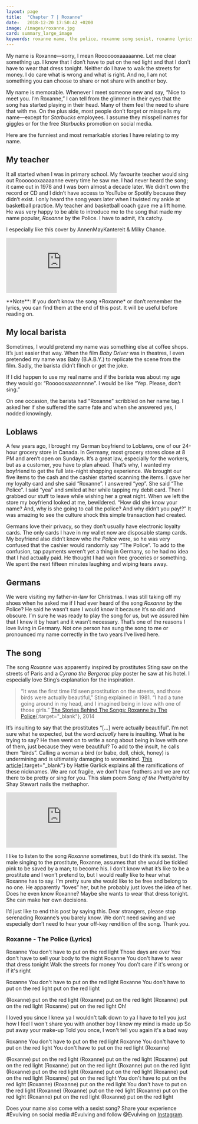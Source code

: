 ```yaml
---
layout: page
title:  "Chapter 7 | Roxanne"
date:   2018-12-20 17:50:42 +0200
image: /images/roxanne.jpg
card: summary_large_image
keywords: roxanne name, the police, roxanne song sexist, roxanne lyrics, song of the pretty bird, calling women birds is degrading
---
```

My name is Roxanne—sorry, I mean Rooooooxaaaaanne. Let me clear something up. I know that I don’t have to put on the red light and that I don’t have to wear that dress tonight. Neither do I have to walk the streets for money. I do care what is wrong and what is right. And no, I am not something you can choose to share or not share with another boy.

My name is memorable. Whenever I meet someone new and say, “Nice to meet you. I’m Roxanne,” I can tell from the glimmer in their eyes that the song has started playing in their head. Many of them feel the need to share that with me. On the plus side, most people don’t forget or misspells my name—except for *Starbucks* employees. I assume they misspell names for giggles or for the free *Starbucks* promotion on social media.

Here are the funniest and most remarkable stories I have relating to my name.

## My teacher
It all started when I was in primary school. My favourite teacher would sing out Rooooooxaaaaanne every time he saw me. I had never heard the song; it came out in 1978 and I was born almost a decade later. We didn’t own the record or CD and I didn’t have access to YouTube or Spotify because they didn’t exist. I only heard the song years later when I twisted my ankle at basketball practice. My teacher and basketball coach gave me a lift home. He was very happy to be able to introduce me to the song that made my name popular, *Roxanne* by the Police. I have to admit, it’s catchy.

I especially like this cover by AnnenMayKantereit & Milky Chance.

<p>
  <div class='embed-container'>
    <iframe src='https://www.youtube.com/embed/VI4ssGtfdxw' frameborder='0' allowfullscreen></iframe>
  </div>
</p>
**Note**: If you don’t know the song *Roxanne* or don’t remember the lyrics, you can find them at the end of this post. It will be useful before reading on.

## My local barista
Sometimes, I would pretend my name was something else at coffee shops. It’s just easier that way. When the film *Baby Driver* was in theatres, I even pretended my name was Baby (B.A.B.Y.) to replicate the scene from the film. Sadly, the barista didn’t flinch or get the joke.

If I did happen to use my real name and if the barista was about my age they would go: “Roooooxaaaannnne”. I would be like “Yep. Please, don’t sing.”

On one occasion, the barista had "Roxanne" scribbled on her name tag. I asked her if she suffered the same fate and when she answered yes, I nodded knowingly.

## Loblaws
A few years ago, I brought my German boyfriend to Loblaws, one of our 24-hour grocery store in Canada. In Germany, most grocery stores close at 8 PM and aren’t open on Sundays. It’s a great law, especially for the workers, but as a customer, you have to plan ahead. That’s why, I wanted my boyfriend to get the full late-night shopping experience. We brought our five items to the cash and the cashier started scanning the items.
I gave her my loyalty card and she said “Roxanne”.
I answered “yep”.
She said “The Police”.
I said “yea” and smiled at her while tapping my debit card. Then I grabbed our stuff to leave while wishing her a great night. When we left the store my boyfriend looked at me, bewildered. “How did she know your name? And, why is she going to call the police? And why didn’t you pay!?” It was amazing to see the culture shock this simple transaction had created.

Germans love their privacy, so they don’t usually have electronic loyalty cards. The only cards I have in my wallet now are disposable stamp cards. My boyfriend also didn’t know who *the Police* were, so he was very confused that the cashier would randomly say “The Police”. To add to the confusion, tap payments weren’t yet a thing in Germany, so he had no idea that I had actually paid. He thought I had won free groceries or something. We spent the next fifteen minutes laughing and wiping tears away.

## Germans
We were visiting my father-in-law for Christmas. I was still taking off my shoes when he asked me if I had ever heard of the song *Roxanne* by the Police? He said he wasn’t sure I would know it because it’s so old and obscure. I’m sure he was ready to play the song for us, but we assured him that I knew it by heart and it wasn’t necessary. That’s one of the reasons I love living in Germany. Not one person has sung the song to me or pronounced my name correctly in the two years I’ve lived here.

## The song
The song *Roxanne* was apparently inspired by prostitutes Sting saw on the streets of Paris and a *Cyrano the Bergerac* play poster he saw at his hotel. I especially love Sting’s explanation for the inspiration.

>“It was the first time I’d seen prostitution on the streets, and those birds were actually beautiful,” Sting explained in 1981. “I had a tune going around in my head, and I imagined being in love with one of those girls.”
>[The Stories Behind The Songs: Roxanne by The Police](https://www.loudersound.com/features/the-stories-behind-the-songs-roxanne){:target="_blank"}, 2014

It’s insulting to say that the prostitutes “[...] were actually beautiful”. I’m not sure what he expected, but the word *actually* here is insulting. What is he trying to say? He then went on to write a song about being in love with one of them, just because they were beautiful? To add to the insult, he calls them “birds”. Calling a woman a bird (or babe, doll, chick, honey) is undermining and is ultimately damaging to womenkind. [This article](https://www.theguardian.com/commentisfree/2016/sep/30/bird-infantilising-hold-women-back){:target="_blank"} by Hattie Garlick explains all the ramifications of these nicknames. We are not fragile, we don’t have feathers and we are not there to be pretty or sing for you. This slam poem *Song of the Prettybird* by Shay Stewart nails the methaphor.
<p>
  <div class='embed-container'>
    <iframe src='https://www.youtube.com/embed/590wIcA6Nf0' frameborder='0' allowfullscreen></iframe>
  </div>
</p>

I like to listen to the song *Roxanne* sometimes, but I do think it’s sexist. The male singing to the prostitute, Roxanne, assumes that she would be tickled pink to be saved by a man; to become his. I don’t know what it’s like to be a prostitute and I won’t pretend to, but I would really like to hear what Roxanne has to say. I’m pretty sure she would like to be free and belong to no one. He apparently “loves” her, but he probably just loves the idea of her. Does he even know Roxanne? Maybe she wants to wear that dress tonight. She can make her own decisions.

I’d just like to end this post by saying this. Dear strangers, please stop serenading Roxanne’s you barely know. We don’t need saving and we especially don’t need to hear your off-key rendition of the song. Thank you.

### Roxanne - The Police (Lyrics)
Roxanne
You don't have to put on the red light
Those days are over
You don't have to sell your body to the night
Roxanne
You don't have to wear that dress tonight
Walk the streets for money
You don't care if it's wrong or if it's right

Roxanne
You don't have to put on the red light
Roxanne
You don't have to put on the red light
put on the red light

(Roxanne) put on the red light
(Roxanne) put on the red light
(Roxanne) put on the red light
(Roxanne) put on the red light
Oh!

I loved you since I knew ya
I wouldn't talk down to ya
I have to tell you just how I feel
I won't share you with another boy
I know my mind is made up
So put away your make-up
Told you once, I won't tell you again it's a bad way

Roxanne
You don't have to put on the red light
Roxanne
You don't have to put on the red light
You don't have to put on the red light (Roxanne)

(Roxanne) put on the red light
(Roxanne) put on the red light
(Roxanne) put on the red light
(Roxanne) put on the red light
(Roxanne) put on the red light
(Roxanne) put on the red light
(Roxanne) put on the red light
(Roxanne) put on the red light
(Roxanne) put on the red light
You don't have to put on the red light (Roxanne)
(Roxanne) put on the red light
You don't have to put on the red light (Roxanne)
(Roxanne) put on the red light
(Roxanne) put on the red light
(Roxanne) put on the red light
(Roxanne) put on the red light

Does your name also come with a sexist song? Share your experience #Evulving on social media #Evulving and follow @Evulving on [Instagram](https://www.instagram.com/evulving/).
